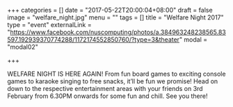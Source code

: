 +++
categories = []
date = "2017-05-22T20:00:04+08:00"
draft = false
image = "welfare_night.jpg"
menu = ""
tags = []
title = "Welfare Night 2017"
type = "event"
externalLink = "https://www.facebook.com/nuscomputing/photos/a.384963248238565.83597.192939370774288/1172174552850760/?type=3&theater"
modal = "modal02"

+++

WELFARE NIGHT IS HERE AGAIN! From fun board games to exciting console games to karaoke singing to free snacks, it’ll be fun we promise! Head on down to the respective entertainment areas with your friends on 3rd February from 6.30PM onwards for some fun and chill. See you there!